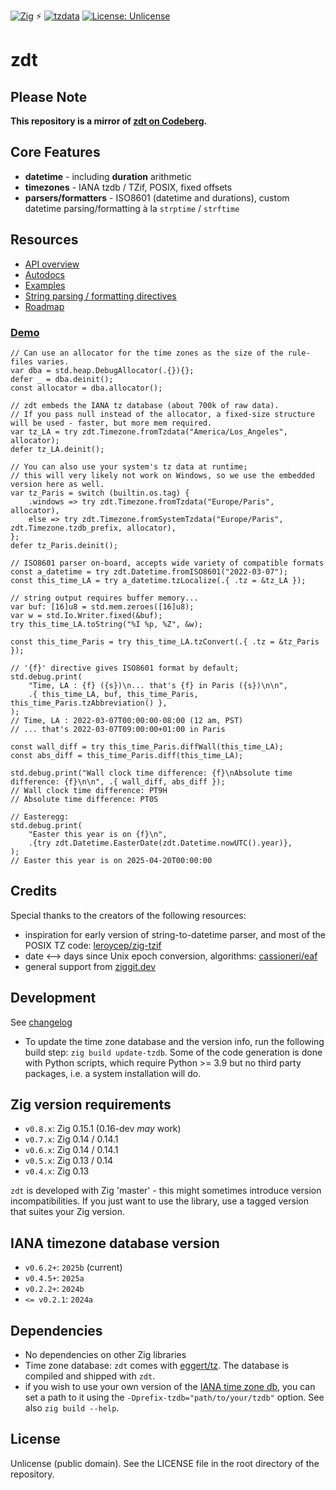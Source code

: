 [![Zig](https://img.shields.io/badge/-Zig-F7A41D?style=flat&logo=zig&logoColor=white)](https://ziglang.org/) ⚡ [![tzdata](https://img.shields.io/badge/tzdata-2025b-blue)](https://www.iana.org/time-zones) [![License: Unlicense](https://img.shields.io/badge/license-Unlicense-blue.svg)](http://unlicense.org/)

# zdt

## Please Note

**This repository is a mirror of [zdt on Codeberg](https://codeberg.org/FObersteiner/zdt).**

## Core Features

- **datetime** - including **duration** arithmetic
- **timezones** - IANA tzdb / TZif, POSIX, fixed offsets
- **parsers/formatters** - ISO8601 (datetime and durations), custom datetime parsing/formatting à la `strptime` / `strftime`

## Resources

- [API overview](https://codeberg.org/FObersteiner/zdt/src/branch/main/docs/02-API-overview.md)
- [Autodocs](https://fobersteiner.codeberg.page/#zdt)
- [Examples](https://codeberg.org/FObersteiner/zdt/src/branch/main/examples)
- [String parsing / formatting directives](https://codeberg.org/FObersteiner/zdt/src/branch/main/docs/03-String-parsing-and-formatting.md)
- [Roadmap](https://codeberg.org/FObersteiner/zdt/src/branch/main/docs/05-Roadmap.md)

### [Demo](https://github.com/FObersteiner/zdt/blob/master/examples/demo.zig)

```zig
// Can use an allocator for the time zones as the size of the rule-files varies.
var dba = std.heap.DebugAllocator(.{}){};
defer _ = dba.deinit();
const allocator = dba.allocator();

// zdt embeds the IANA tz database (about 700k of raw data).
// If you pass null instead of the allocator, a fixed-size structure will be used - faster, but more mem required.
var tz_LA = try zdt.Timezone.fromTzdata("America/Los_Angeles", allocator);
defer tz_LA.deinit();

// You can also use your system's tz data at runtime;
// this will very likely not work on Windows, so we use the embedded version here as well.
var tz_Paris = switch (builtin.os.tag) {
    .windows => try zdt.Timezone.fromTzdata("Europe/Paris", allocator),
    else => try zdt.Timezone.fromSystemTzdata("Europe/Paris", zdt.Timezone.tzdb_prefix, allocator),
};
defer tz_Paris.deinit();

// ISO8601 parser on-board, accepts wide variety of compatible formats
const a_datetime = try zdt.Datetime.fromISO8601("2022-03-07");
const this_time_LA = try a_datetime.tzLocalize(.{ .tz = &tz_LA });

// string output requires buffer memory...
var buf: [16]u8 = std.mem.zeroes([16]u8);
var w = std.Io.Writer.fixed(&buf);
try this_time_LA.toString("%I %p, %Z", &w);

const this_time_Paris = try this_time_LA.tzConvert(.{ .tz = &tz_Paris });

// '{f}' directive gives ISO8601 format by default;
std.debug.print(
    "Time, LA : {f} ({s})\n... that's {f} in Paris ({s})\n\n",
    .{ this_time_LA, buf, this_time_Paris, this_time_Paris.tzAbbreviation() },
);
// Time, LA : 2022-03-07T00:00:00-08:00 (12 am, PST)
// ... that's 2022-03-07T09:00:00+01:00 in Paris

const wall_diff = try this_time_Paris.diffWall(this_time_LA);
const abs_diff = this_time_Paris.diff(this_time_LA);

std.debug.print("Wall clock time difference: {f}\nAbsolute time difference: {f}\n\n", .{ wall_diff, abs_diff });
// Wall clock time difference: PT9H
// Absolute time difference: PT0S

// Easteregg:
std.debug.print(
    "Easter this year is on {f}\n",
    .{try zdt.Datetime.EasterDate(zdt.Datetime.nowUTC().year)},
);
// Easter this year is on 2025-04-20T00:00:00
```

## Credits

Special thanks to the creators of the following resources:

- inspiration for early version of string-to-datetime parser, and most of the POSIX TZ code: [leroycep/zig-tzif](https://github.com/leroycep/zig-tzif)
- date <--> days since Unix epoch conversion, algorithms: [cassioneri/eaf](https://github.com/cassioneri/eaf)
- general support from [ziggit.dev](https://ziggit.dev/)

## Development

See [changelog](https://codeberg.org/FObersteiner/zdt/src/branch/main/CHANGELOG.md)

- To update the time zone database and the version info, run the following build step: `zig build update-tzdb`. Some of the code generation is done with Python scripts, which require Python >= 3.9 but no third party packages, i.e. a system installation will do.

## Zig version requirements

- `v0.8.x`: Zig 0.15.1 (0.16-dev *may* work)
- `v0.7.x`: Zig 0.14 / 0.14.1
- `v0.6.x`: Zig 0.14 / 0.14.1
- `v0.5.x`: Zig 0.13 / 0.14
- `v0.4.x`: Zig 0.13

`zdt` is developed with Zig 'master' - this might sometimes introduce version incompatibilities. If you just want to use the library, use a tagged version that suites your Zig version.

## IANA timezone database version

- `v0.6.2+`: `2025b` (current)
- `v0.4.5+`: `2025a`
- `v0.2.2+`: `2024b`
- `<= v0.2.1`: `2024a`

## Dependencies

- No dependencies on other Zig libraries
- Time zone database: `zdt` comes with [eggert/tz](https://github.com/eggert/tz). The database is compiled and shipped with `zdt`.
- if you wish to use your own version of the [IANA time zone db](https://www.iana.org/time-zones), you can set a path to it using the `-Dprefix-tzdb="path/to/your/tzdb"` option. See also `zig build --help`.

## License

Unlicense (public domain). See the LICENSE file in the root directory of the repository.
